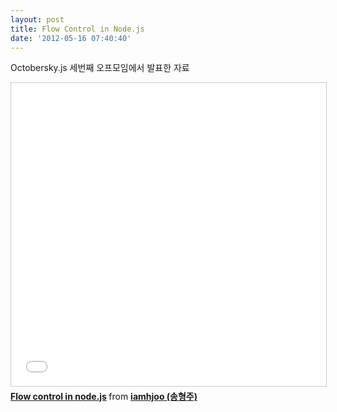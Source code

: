 ```yaml
---
layout: post
title: Flow Control in Node.js
date: '2012-05-16 07:40:40'
---
```


Octobersky.js 세번째 오프모임에서 발표한 자료

<!--
<div style="width:510px" id="__ss_12947355"> <strong style="display:block;margin:12px 0 4px"><a href="http://www.slideshare.net/iamhjoo/flow-control-in-nodejs-12947355" title="Flow control in node.js" target="_blank">Flow control in node.js</a></strong> <object id="__sse12947355" width="510" height="426"> <param name="movie" value="http://static.slidesharecdn.com/swf/ssplayer2.swf?doc=flowcontrolinnode-js-120515173359-phpapp02&stripped_title=flow-control-in-nodejs-12947355&userName=iamhjoo" /> <param name="allowFullScreen" value="true"/> <param name="allowScriptAccess" value="always"/> <param name="wmode" value="transparent"/> <embed name="__sse12947355" src="http://static.slidesharecdn.com/swf/ssplayer2.swf?doc=flowcontrolinnode-js-120515173359-phpapp02&stripped_title=flow-control-in-nodejs-12947355&userName=iamhjoo" type="application/x-shockwave-flash" allowscriptaccess="always" allowfullscreen="true" wmode="transparent" width="510" height="426"></embed> </object> <div style="padding:5px 0 12px"> View more <a href="http://www.slideshare.net/" target="_blank">presentations</a> from <a href="http://www.slideshare.net/iamhjoo" target="_blank">iamhjoo (송형주)</a> </div> </div>
-->
<iframe src="//www.slideshare.net/slideshow/embed_code/key/rYlEbzilFepHVO" width="595" height="485" frameborder="0" marginwidth="0" marginheight="0" scrolling="no" style="border:1px solid #CCC; border-width:1px; margin-bottom:5px; max-width: 100%;" allowfullscreen> </iframe> <div style="margin-bottom:5px"> <strong> <a href="//www.slideshare.net/iamhjoo/flow-control-in-nodejs-12947355" title="Flow control in node.js" target="_blank">Flow control in node.js</a> </strong> from <strong><a target="_blank" href="//www.slideshare.net/iamhjoo">iamhjoo (송형주)</a></strong> </div>
